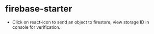 # firebase-starter
  - Click on react-icon to send an object to firestore, view storage ID in console for verification.
